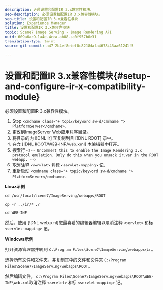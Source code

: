 ```yaml
---
description: 必须设置和配置IR 3.x兼容性模块。
seo-description: 必须设置和配置IR 3.x兼容性模块。
seo-title: 设置和配置IR 3.x兼容性模块
solution: Experience Manager
title: 设置和配置IR 3.x兼容性模块
topic: Scene7 Image Serving - Image Rendering API
uuid: 609a6ac9-1a4e-4cca-ab08-aa0f957b0e31
translation-type: tm+mt
source-git-commit: a47f2b4ef8ebef0c8218dafa4678443aa61241f5

---
```



# 设置和配置IR 3.x兼容性模块{#setup-and-configure-ir-x-compatibility-module}

必须设置和配置IR 3.x兼容性模块。

1. Stop `<cmdname class="+ topic/keyword sw-d/cmdname ">  PlatformServer</cmdname>`.
1. 更改到ImageServer Web应用程序目录。
1. 将目录的内 [!DNL ir] 容复制到目 [!DNL ROOT] 录中。
1. 在文 [!DNL ROOT/WEB-INF/web.xml] 本编辑器中打开。
1. 搜索行 `<!-- Uncomment this to enable the Image Rendering 3.x protocol emulation. Only do this when you unpack ir.war in the ROOT webapp. -->`
1. 取消注释 `<servlet>` 和标 `<servlet-mapping>` 记。
1. 重新启动 `<cmdname class="+ topic/keyword sw-d/cmdname ">  PlatformServer</cmdname>`.

**Linux示例**

`cd /usr/local/scene7/ImageServing/webapps/ROOT`

`cp -r ../ir/* ./`

`cd WEB-INF`

然后，使用 [!DNL web.xml]您最喜爱的编辑器编辑以取消注释 `<servlet>` 和标 `<servlet-mapping>` 记。

**Windows示例**

打开资源管理器并转到 `C:\Program Files\Scene7\ImageServing\webapps\ir`。

选择所有文件和文件夹，并复制其中的文件和文件夹 `C:\Program Files\Scene7\ImageServing\webapps\ROOT`。

然后编辑文件， `c:\Program Files\Scene7\ImageServing\webapps\ROOT\WEB-INF\web.xml`取消注释 `<servlet>` 和标 `<servlet-mapping>` 记。
